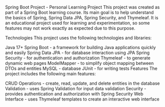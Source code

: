 Spring Boot Project - Personal Learning Project
This project was created as part of a Spring Boot learning course. Its main goal is to help understand the basics of Spring, Spring Data JPA, Spring Security, and Thymeleaf. It is an educational project used for learning and experimentation, so some features may not work exactly as expected due to this purpose.

Technologies
This project uses the following technologies and libraries:

Java 17+
Spring Boot - a framework for building Java applications quickly and easily
Spring Data JPA - for database interaction using JPA
Spring Security - for authentication and authorization
Thymeleaf - to generate dynamic web pages
ModelMapper - to simplify object mapping between DTOs and entities
MySQL - database
JUnit - for writing tests
Features
The project includes the following main features:

CRUD Operations - create, read, update, and delete entities in the database
Validation - uses Spring Validation for input data validation
Security - provides authentication and authorization with Spring Security
Web Interface - uses Thymeleaf templates to create an interactive web interface
